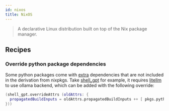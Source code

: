 ```yaml
---
id: nixos
title: NixOS
---
```


> A declarative Linux distribution built on top of the Nix package manager.

## Recipes

### Override python package dependencies

Some python packages come with [extra](https://peps.python.org/pep-0508/#extras) dependencies that are not included in the derivation from nixpkgs. Take [shell_gpt](https://github.com/TheR1D/shell_gpt) for example, it requires [litellm](https://github.com/BerriAI/litellm) to use ollama backend, which can be added with the following override:

```nix
(shell_gpt.overrideAttrs (oldAttrs: {
  propagatedBuildInputs = oldAttrs.propagatedBuildInputs ++ [ pkgs.python3.pkgs.litellm ];
}))
```
